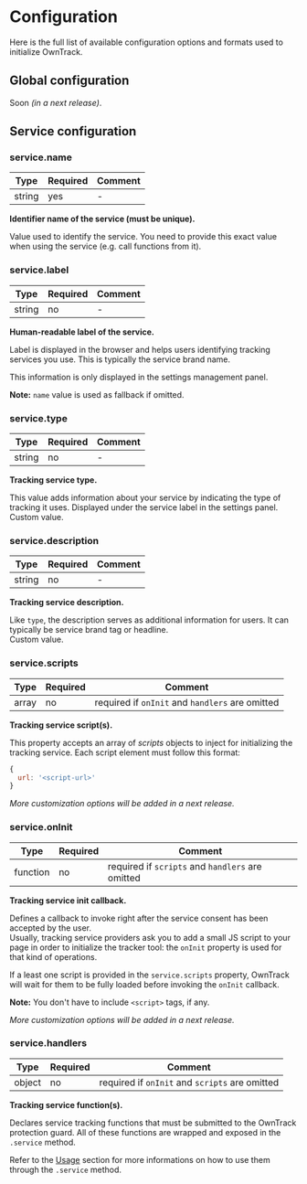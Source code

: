 # Configuration

Here is the full list of available configuration options and formats used to initialize OwnTrack.

## Global configuration

Soon _(in a next release)_.

## Service configuration

### service.name

| Type   | Required | Comment |
|--------|----------|---------|
| string | yes      | -       |

**Identifier name of the service (must be unique).**

Value used to identify the service. You need to provide this exact value when using the service (e.g. call functions from it).

### service.label

| Type   | Required | Comment |
|--------|----------|---------|
| string | no       | -       |

**Human-readable label of the service.**

Label is displayed in the browser and helps users identifying tracking services you use. This is typically the service brand name.

This information is only displayed in the settings management panel.

**Note:** `name` value is used as fallback if omitted.

### service.type

| Type   | Required | Comment |
|--------|----------|---------|
| string | no       | -       |

**Tracking service type.**

This value adds information about your service by indicating the type of tracking it uses. Displayed under the service label in the settings panel.  
Custom value.

### service.description

| Type   | Required | Comment |
|--------|----------|---------|
| string | no       | -       |

**Tracking service description.**

Like `type`, the description serves as additional information for users. It can typically be service brand tag or headline.  
Custom value.

### service.scripts

| Type   | Required | Comment                                         |
|--------|----------|-------------------------------------------------|
| array  | no       | required if `onInit` and `handlers` are omitted |

**Tracking service script(s).**

This property accepts an array of _scripts_ objects to inject for initializing the tracking service. Each script element must follow this format:

```js
{
  url: '<script-url>'
}
```

_More customization options will be added in a next release._

### service.onInit

| Type      | Required | Comment                                          |
|-----------|----------|--------------------------------------------------|
| function  | no       | required if `scripts` and `handlers` are omitted |

**Tracking service init callback.**

Defines a callback to invoke right after the service consent has been accepted by the user.  
Usually, tracking service providers ask you to add a small JS script to your page in order to initialize the tracker tool: the `onInit` property is used for that kind of operations.

If a least one script is provided in the `service.scripts` property, OwnTrack will wait for them to be fully loaded before invoking the `onInit` callback.

**Note:** You don't have to include `<script>` tags, if any.

_More customization options will be added in a next release._

### service.handlers

| Type      | Required | Comment                                         |
|-----------|----------|-------------------------------------------------|
| object    | no       | required if `onInit` and `scripts` are omitted |

**Tracking service function(s).**

Declares service tracking functions that must be submitted to the OwnTrack protection guard. All of these functions are wrapped and exposed in the `.service` method.

Refer to the [Usage](/usage) section for more informations on how to use them through the `.service` method.